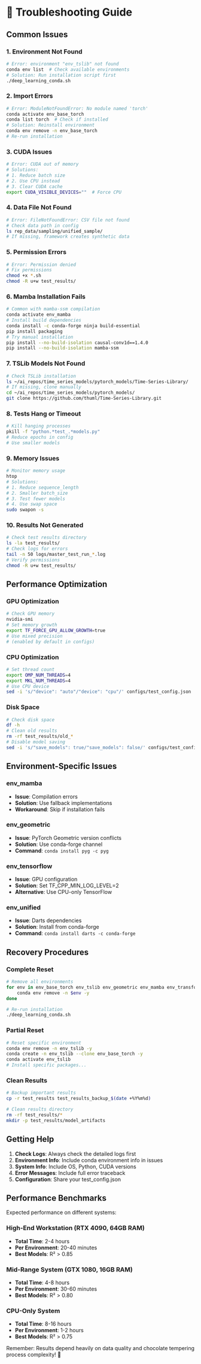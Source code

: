 # 🔧 Troubleshooting Guide

## Common Issues

### 1. Environment Not Found
```bash
# Error: environment "env_tslib" not found
conda env list  # Check available environments
# Solution: Run installation script first
./deep_learning_conda.sh
```

### 2. Import Errors
```bash
# Error: ModuleNotFoundError: No module named 'torch'
conda activate env_base_torch
conda list torch  # Check if installed
# Solution: Reinstall environment
conda env remove -n env_base_torch
# Re-run installation
```

### 3. CUDA Issues
```bash
# Error: CUDA out of memory
# Solutions:
# 1. Reduce batch size
# 2. Use CPU instead
# 3. Clear CUDA cache
export CUDA_VISIBLE_DEVICES=""  # Force CPU
```

### 4. Data File Not Found
```bash
# Error: FileNotFoundError: CSV file not found
# Check data path in config
ls rep_data/sampling/unified_sample/
# If missing, framework creates synthetic data
```

### 5. Permission Errors
```bash
# Error: Permission denied
# Fix permissions
chmod +x *.sh
chmod -R u+w test_results/
```

### 6. Mamba Installation Fails
```bash
# Common with mamba-ssm compilation
conda activate env_mamba
# Install build dependencies
conda install -c conda-forge ninja build-essential
pip install packaging
# Try manual installation
pip install --no-build-isolation causal-conv1d==1.4.0
pip install --no-build-isolation mamba-ssm
```

### 7. TSLib Models Not Found
```bash
# Check TSLib installation
ls ~/ai_repos/time_series_models/pytorch_models/Time-Series-Library/
# If missing, clone manually
cd ~/ai_repos/time_series_models/pytorch_models/
git clone https://github.com/thuml/Time-Series-Library.git
```

### 8. Tests Hang or Timeout
```bash
# Kill hanging processes
pkill -f "python.*test_.*models.py"
# Reduce epochs in config
# Use smaller models
```

### 9. Memory Issues
```bash
# Monitor memory usage
htop
# Solutions:
# 1. Reduce sequence_length
# 2. Smaller batch_size
# 3. Test fewer models
# 4. Use swap space
sudo swapon -s
```

### 10. Results Not Generated
```bash
# Check test results directory
ls -la test_results/
# Check logs for errors
tail -n 50 logs/master_test_run_*.log
# Verify permissions
chmod -R u+w test_results/
```

## Performance Optimization

### GPU Optimization
```bash
# Check GPU memory
nvidia-smi
# Set memory growth
export TF_FORCE_GPU_ALLOW_GROWTH=true
# Use mixed precision
# (enabled by default in configs)
```

### CPU Optimization
```bash
# Set thread count
export OMP_NUM_THREADS=4
export MKL_NUM_THREADS=4
# Use CPU device
sed -i 's/"device": "auto"/"device": "cpu"/' configs/test_config.json
```

### Disk Space
```bash
# Check disk space
df -h
# Clean old results
rm -rf test_results/old_*
# Disable model saving
sed -i 's/"save_models": true/"save_models": false/' configs/test_config.json
```

## Environment-Specific Issues

### env_mamba
- **Issue**: Compilation errors
- **Solution**: Use fallback implementations
- **Workaround**: Skip if installation fails

### env_geometric
- **Issue**: PyTorch Geometric version conflicts
- **Solution**: Use conda-forge channel
- **Command**: `conda install pyg -c pyg`

### env_tensorflow
- **Issue**: GPU configuration
- **Solution**: Set TF_CPP_MIN_LOG_LEVEL=2
- **Alternative**: Use CPU-only TensorFlow

### env_unified
- **Issue**: Darts dependencies
- **Solution**: Install from conda-forge
- **Command**: `conda install darts -c conda-forge`

## Recovery Procedures

### Complete Reset
```bash
# Remove all environments
for env in env_base_torch env_tslib env_geometric env_mamba env_transformers env_tensorflow env_unified; do
    conda env remove -n $env -y
done

# Re-run installation
./deep_learning_conda.sh
```

### Partial Reset
```bash
# Reset specific environment
conda env remove -n env_tslib -y
conda create -n env_tslib --clone env_base_torch -y
conda activate env_tslib
# Install specific packages...
```

### Clean Results
```bash
# Backup important results
cp -r test_results test_results_backup_$(date +%Y%m%d)

# Clean results directory
rm -rf test_results/*
mkdir -p test_results/model_artifacts
```

## Getting Help

1. **Check Logs**: Always check the detailed logs first
2. **Environment Info**: Include conda environment info in issues
3. **System Info**: Include OS, Python, CUDA versions
4. **Error Messages**: Include full error traceback
5. **Configuration**: Share your test_config.json

## Performance Benchmarks

Expected performance on different systems:

### High-End Workstation (RTX 4090, 64GB RAM)
- **Total Time**: 2-4 hours
- **Per Environment**: 20-40 minutes
- **Best Models**: R² > 0.85

### Mid-Range System (GTX 1080, 16GB RAM)
- **Total Time**: 4-8 hours
- **Per Environment**: 30-60 minutes
- **Best Models**: R² > 0.80

### CPU-Only System
- **Total Time**: 8-16 hours
- **Per Environment**: 1-2 hours
- **Best Models**: R² > 0.75

Remember: Results depend heavily on data quality and chocolate tempering process complexity! 🍫
